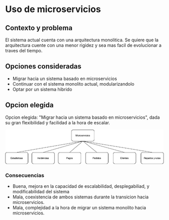 # Uso de microservicios 

## Contexto y problema

El sistema actual cuenta con una arquitectura monolitica. Se quiere que la arquitectura cuente con una menor rigidez y sea mas facil de evolucionar a traves del tiempo.

## Opciones consideradas

* Migrar hacia un sistema basado en microservicios
* Continuar con el sistema monolito actual, modularizandolo
* Optar por un sistema hibrido

## Opcion elegida

Opcion elegida: "Migrar hacia un sistema basado en microservicios", dada su gran flexibilidad y facilidad a la hora de escalar.

![image](/docs/resources/microservicios.png)

### Consecuencias

* Buena, mejora en la capacidad de escalabilidad, desplegabiliad, y modificabilidad del sistema
* Mala, coexistencia de ambos sistemas durante la transicion hacia microservicios. 
* Mala, complejidad a la hora de migrar un sistema monolito hacia microservicios.
